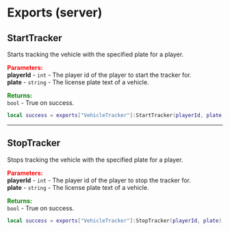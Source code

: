 # Exports (server)

## StartTracker

Starts tracking the vehicle with the specified plate for a player.

<font style="color:red;">**Parameters:**</font><br>
**playerId** - `int` - The player id of the player to start the tracker for.<br>
**plate** - `string` - The license plate text of a vehicle.

<font style="color:green;">**Returns:**</font><br>
`bool` - True on success.

```lua
local success = exports["VehicleTracker"]:StartTracker(playerId, plate)
```

***

## StopTracker

Stops tracking the vehicle with the specified plate for a player.

<font style="color:red;">**Parameters:**</font><br>
**playerId** - `int` - The player id of the player to stop the tracker for.<br>
**plate** - `string` - The license plate text of a vehicle.

<font style="color:green;">**Returns:**</font><br>
`bool` - True on success.

```lua
local success = exports["VehicleTracker"]:StopTracker(playerId, plate)
```
